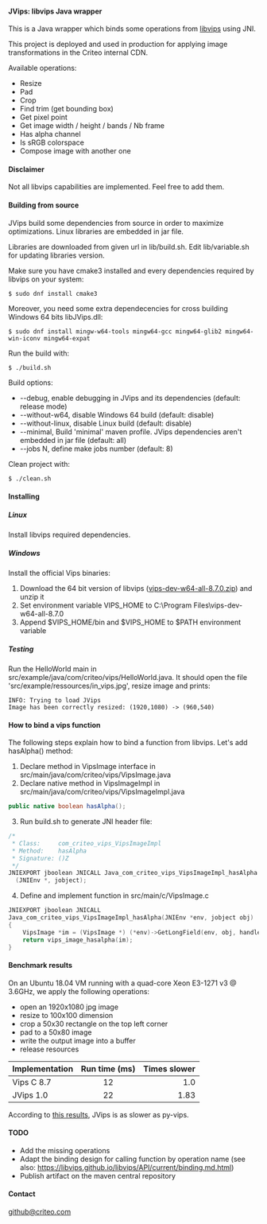 #### JVips: libvips Java wrapper

This is a Java wrapper which binds some operations from [libvips](https://github.com/libvips/libvips) using JNI.

This project is deployed and used in production for applying image transformations in the Criteo internal CDN.

Available operations:
- Resize
- Pad
- Crop
- Find trim (get bounding box)
- Get pixel point
- Get image width / height / bands / Nb frame
- Has alpha channel
- Is sRGB colorspace
- Compose image with another one

#### Disclaimer
Not all libvips capabilities are implemented. Feel free to add them.

#### Building from source
JVips build some dependencies from source in order to maximize optimizations.
Linux libraries are embedded in jar file.

Libraries are downloaded from given url in lib/build.sh.
Edit lib/variable.sh for updating libraries version.

Make sure you have cmake3 installed and every dependencies required by libvips on your system:

```
$ sudo dnf install cmake3
```

Moreover, you need some extra dependecencies for cross building Windows 64 bits libJVips.dll:
```
$ sudo dnf install mingw-w64-tools mingw64-gcc mingw64-glib2 mingw64-win-iconv mingw64-expat
```

Run the build with:
```
$ ./build.sh
```
Build options:
- --debug, enable debugging in JVips and its dependencies (default: release mode)
- --without-w64, disable Windows 64 build (default: disable)
- --without-linux, disable Linux build (default: disable)
- --minimal, Build 'minimal' maven profile. JVips dependencies aren't embedded in jar file (default: all)
- --jobs N, define make jobs number (default: 8)

Clean project with:
```bash
$ ./clean.sh
```

#### Installing
##### Linux
Install libvips required dependencies.

##### Windows
Install the official Vips binaries:

1. Download the 64 bit version of libvips ([vips-dev-w64-all-8.7.0.zip](https://github.com/libvips/libvips/releases/download/v8.7.0/vips-dev-w64-all-8.7.0.zip)) and unzip it
2. Set environment variable VIPS_HOME to C:\Program Files\vips-dev-w64-all-8.7.0
3. Append $VIPS_HOME/bin and $VIPS_HOME to $PATH environment variable

##### Testing
Run the HelloWorld main in src/example/java/com/criteo/vips/HelloWorld.java.
It should open the file 'src/example/ressources/in_vips.jpg', resize image and prints:
```
INFO: Trying to load JVips
Image has been correctly resized: (1920,1080) -> (960,540)
```

#### How to bind a vips function
The following steps explain how to bind a function from libvips.
Let's add hasAlpha() method:

1. Declare method in VipsImage interface in src/main/java/com/criteo/vips/VipsImage.java
2. Declare native method in VipsImageImpl in src/main/java/com/criteo/vips/VipsImageImpl.java
```java
public native boolean hasAlpha();
```
3. Run build.sh to generate JNI header file:
```c
/*
 * Class:     com_criteo_vips_VipsImageImpl
 * Method:    hasAlpha
 * Signature: ()Z
 */
JNIEXPORT jboolean JNICALL Java_com_criteo_vips_VipsImageImpl_hasAlpha
  (JNIEnv *, jobject);
```
4. Define and implement function in src/main/c/VipsImage.c
```c
JNIEXPORT jboolean JNICALL
Java_com_criteo_vips_VipsImageImpl_hasAlpha(JNIEnv *env, jobject obj)
{
    VipsImage *im = (VipsImage *) (*env)->GetLongField(env, obj, handle_fid);
    return vips_image_hasalpha(im);
}
```

#### Benchmark results

On an Ubuntu 18.04 VM running with a quad-core Xeon E3-1271 v3 @ 3.6GHz, we apply the following operations:
- open an 1920x1080 jpg image
- resize to 100x100 dimension
- crop a 50x30 rectangle on the top left corner
- pad to a 50x80 image
- write the output image into a buffer
- release resources

|Implementation|Run time (ms)|Times slower|
|------------- |:------------:| ---------:|
| Vips C 8.7   | 12           | 1.0       |
| JVips 1.0    | 22           | 1.83      |

According to [this results](https://github.com/jcupitt/libvips/wiki/Speed-and-memory-use), JVips is as slower as py-vips.

#### TODO
- Add the missing operations
- Adapt the binding design for calling function by operation name (see also: https://libvips.github.io/libvips/API/current/binding.md.html)
- Publish artifact on the maven central repository

#### Contact
github@criteo.com